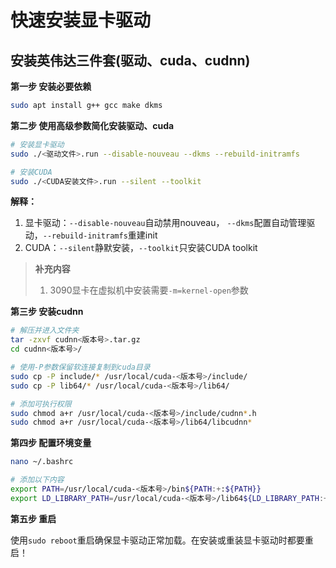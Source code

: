 # 快速安装显卡驱动

## 安装英伟达三件套(驱动、cuda、cudnn)

**第一步 安装必要依赖**

```bash
sudo apt install g++ gcc make dkms
```

**第二步 使用高级参数简化安装驱动、cuda**
```bash
# 安装显卡驱动
sudo ./<驱动文件>.run --disable-nouveau --dkms --rebuild-initramfs

# 安装CUDA
sudo ./<CUDA安装文件>.run --silent --toolkit
```
**解释：**
1. 显卡驱动：`--disable-nouveau`自动禁用nouveau，
   `--dkms`配置自动管理驱动，`--rebuild-initramfs`重建init
2. CUDA：`--silent`静默安装，`--toolkit`只安装CUDA toolkit

> **补充内容**
> 
> 1. 3090显卡在虚拟机中安装需要`-m=kernel-open`参数

**第三步 安装cudnn**

```bash
# 解压并进入文件夹
tar -zxvf cudnn<版本号>.tar.gz
cd cudnn<版本号>/

# 使用-P参数保留软连接复制到cuda目录
sudo cp -P include/* /usr/local/cuda-<版本号>/include/
sudo cp -P lib64/* /usr/local/cuda-<版本号>/lib64/

# 添加可执行权限
sudo chmod a+r /usr/local/cuda-<版本号>/include/cudnn*.h
sudo chmod a+r /usr/local/cuda-<版本号>/lib64/libcudnn*
```

**第四步 配置环境变量**

```bash
nano ~/.bashrc

# 添加以下内容
export PATH=/usr/local/cuda-<版本号>/bin${PATH:+:${PATH}}
export LD_LIBRARY_PATH=/usr/local/cuda-<版本号>/lib64${LD_LIBRARY_PATH:+:${LD_LIBRARY_PATH}}
```

**第五步 重启**

使用`sudo reboot`重启确保显卡驱动正常加载。在安装或重装显卡驱动时都要重启！
